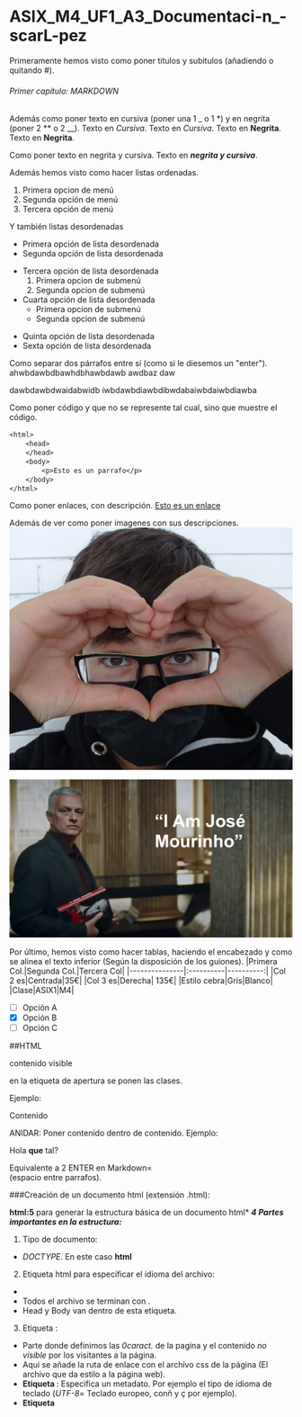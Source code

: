 # ASIX_M4_UF1_A3_Documentaci-n_-scarL-pez

Primeramente hemos visto como poner titulos y subitulos (añadiendo o quitando #).
###### Primer capítulo: MARKDOWN

Además como poner texto en cursiva (poner una 1 _ o 1 *) y en negrita (poner 2 ** o 2 __).
Texto en *Cursiva*.
Texto en _Cursiva_.
Texto en **Negrita**.
Texto en __Negrita__.

Como poner texto en negrita y cursiva.
Texto en *__negrita y cursiva__*.

Además hemos visto como hacer listas ordenadas.
1. Primera opcion de menú
2. Segunda opción de menú
3. Tercera opción de menú

Y también listas desordenadas
* Primera opción de lista desordenada
* Segunda opción de lista desordenada
- Tercera opción de lista desordenada
    1. Primera opcion de submenú
    2. Segunda opcion de submenú
- Cuarta opción de lista desordenada
    * Primera opcion de submenú
    * Segunda opcion de submenú
+ Quinta opción de lista desordenada
+ Sexta opción de lista desordenada

Como separar dos párrafos entre sí (como si le diesemos un "enter").
ahwbdawbdbawhdbhawbdawb
awdbaz
daw


dawbdawbdwaidabwidb
iwbdawbdiawbdibwdabaiwbdaiwbdiawba

Como poner código y que no se represente tal cual, sino que muestre el código.
```
<html>
    <head>
    </head>
    <body>
        <p>Esto es un parrafo</p>
    </body>
</html>
```

Como poner enlaces, con descripción.
[Esto es un enlace](http://joan23.fje.edu "Enlace a la web del cole")

Además de ver como poner imagenes con sus descripciones.
![Esto es una imagen del Conde y de José Mourinho](https://github.com/OscarLopez25032004/ASIX1M4UF1-A3Apuntes/blob/main/06%20(1).jpg "Titulo opcional de la imagen")

![Esto es una imagen del Conde y de José Mourinho](https://github.com/OscarLopez25032004/ASIX1M4UF1-A3Apuntes/blob/main/image.png "Titulo opcional de la imagen")

Por último, hemos visto como hacer tablas, haciendo el encabezado y como se alinea el texto inferior (Según la disposición de los guiones).
|Primera Col.|Segunda Col.|Tercera Col|
|---------------|:----------|----------:|
|Col 2 es|Centrada|35€|
|Col 3 es|Derecha| 135€|
|Estilo cebra|Gris|Blanco|
|Clase|ASIX1|M4|

-[ ] Opción A
-[X] Opción B
-[ ] Opción C

##HTML
<p>contenido visible</p>
en la etiqueta de apertura se ponen las clases.

Ejemplo:
<p class="valor">Contenido </p>

ANIDAR: Poner contenido dentro de contenido.
Ejemplo: <p>Hola <strong>que</strong> tal?</p>

Equivalente a 2 ENTER en Markdown= <br> (espacio entre parrafos).

###Creación de un documento html (extensión .html):

**html:5** para generar la estructura básica de un documento html*
*__4 Partes importantes en la estructura:__*
1. Tipo de documento:
 - *DOCTYPE*. En este caso **html**

2. Etiqueta html para especificar el idioma del archivo:
 - <html lang="en">
 - Todos el archivo se terminan con </html>.
 - Head y Body van dentro de esta etiqueta.

3. Etiqueta <head>:
 - Parte donde definimos las *0caract.* de la pagina y el contenido *no visible* por los visitantes a la página.
 - Aqui se añade la ruta de enlace con el archivo css de la página (El archivo que da estilo a la página web).
 - **Etiqueta <meta>**: Especifica un metadato. Por ejemplo el tipo de idioma de teclado (*UTF-8*= Teclado europeo, conñ y ç por ejemplo).
 - **Etiqueta <title>**: Titulo de la página, en la ventana, al lado del icono de la página (*favicon*).

 4. Etiqueta <body>:
 - Donde se ponen las etiquetas *visibles* de la página web.
 - *Etiquetas de bloque*:
   * Titulos, parrafos, listas, tablas...
 - *Etiquetas de linea*:
   * Enlaces, estilos, imagen...

Ejemplos Teoria HTML en archivo "Teoria6/10/23": [Esto es un enlace](http://joan23.fje.edu "Enlace a la web del cole")